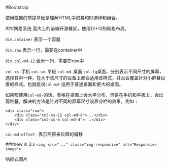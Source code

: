 #Bootstrap

使用框架的前提基础是理解HTML中的类和ID选择和组合。

###网格系统
高大上的前端开源框架，使用12\*12的网格布局。

`div.cntainer` 表示一个容器

`div.row` 表示一行，需要在container中

`div.col-md-12` 表示一列，需要在row中

`col-xs-`手机  `col-sm-`平板 `col-md-`桌面 `col-lg`桌面，分别表示不同尺寸的屏幕，选择其中一种，在大于该尺寸的设备上都会适用该样式，并且会覆盖针对小屏幕设置的样式。也就是说`col-md-`适用于普通桌面和更大的桌面。

如果都使用`col-md-`的话，表格在桌面上会水平分布，但是在手机和平板上，会出现堆叠。解决的方法是针对不同的屏幕尺寸设置分栏的效果。例如：
    
    <div class="row">
        <div class="col-xs-12 col-md-8">...</div>
        <div class="col-xs-6 col-md-4">...</div>
    </div>


`col-md-offset-` 表示照原来位置的偏移




###new in 3.x
`<img src="..." class="img-responsive" alt="Responsive image">` 

响应式图片
